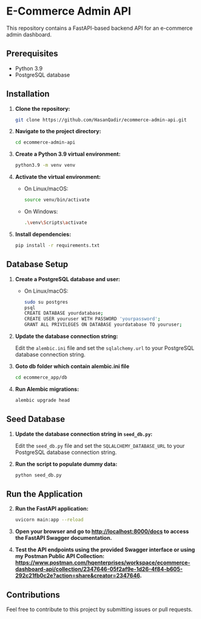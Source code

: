 # E-Commerce Admin API

This repository contains a FastAPI-based backend API for an e-commerce admin dashboard.

## Prerequisites

- Python 3.9
- PostgreSQL database

## Installation

1. **Clone the repository:**

    ```bash
    git clone https://github.com/HasanQadir/ecommerce-admin-api.git
    ```

2. **Navigate to the project directory:**

    ```bash
    cd ecommerce-admin-api
    ```

3. **Create a Python 3.9 virtual environment:**

    ```bash
    python3.9 -m venv venv
    ```

4. **Activate the virtual environment:**

    - On Linux/macOS:

        ```bash
        source venv/bin/activate
        ```

    - On Windows:

        ```bash
        .\venv\Scripts\activate
        ```

5. **Install dependencies:**

    ```bash
    pip install -r requirements.txt
    ```

## Database Setup

1. **Create a PostgreSQL database and user:**

   - On Linux/macOS:

      ```bash
      sudo su postgres
      psql
      CREATE DATABASE yourdatabase;
      CREATE USER youruser WITH PASSWORD 'yourpassword';
      GRANT ALL PRIVILEGES ON DATABASE yourdatabase TO youruser;


2. **Update the database connection string:**

    Edit the `alembic.ini` file and set the `sqlalchemy.url` to your PostgreSQL database connection string.

3. **Goto db folder which contain alembic.ini file**

    ```bash
    cd ecommerce_app/db
    ```
   
4. **Run Alembic migrations:**

    ```bash
    alembic upgrade head
    ```

## Seed Database

1. **Update the database connection string in `seed_db.py`:**

    Edit the `seed_db.py` file and set the `SQLALCHEMY_DATABASE_URL` to your PostgreSQL database connection string.

2. **Run the script to populate dummy data:**

    ```bash
    python seed_db.py
    ```

## Run the Application

2. **Run the FastAPI application:**

    ```bash
    uvicorn main:app --reload
    ```

3. **Open your browser and go to [http://localhost:8000/docs](http://localhost:8000/docs) to access the FastAPI Swagger documentation.**

4. **Test the API endpoints using the provided Swagger interface or using my Postman Public API Collection:
https://www.postman.com/hqenterprises/workspace/ecommerce-dashboard-api/collection/2347646-05f2af9e-1d26-4f84-b605-292c21fb0c2e?action=share&creator=2347646.**

## Contributions

Feel free to contribute to this project by submitting issues or pull requests.
